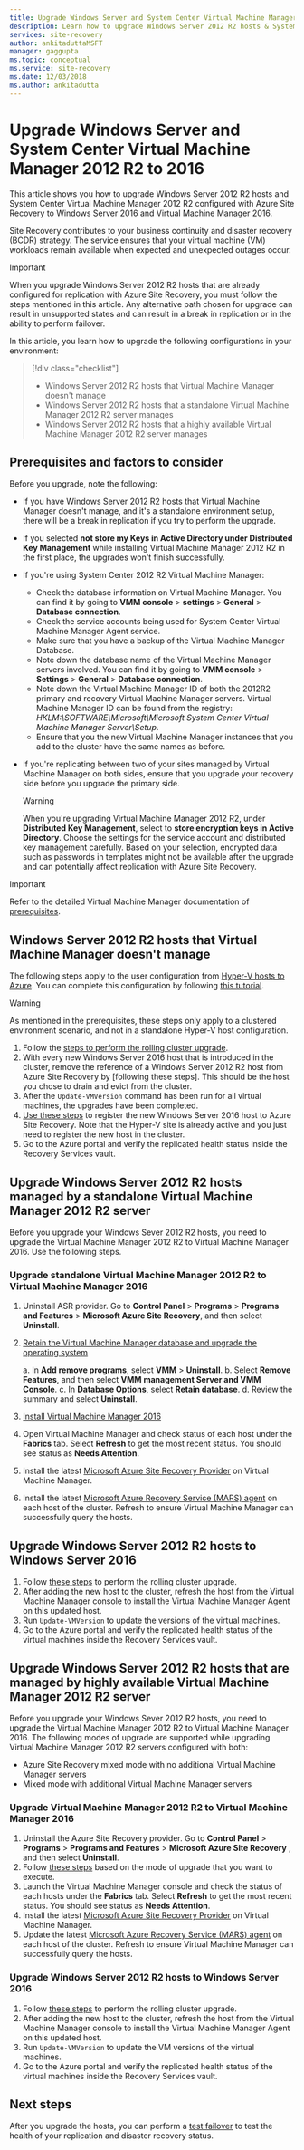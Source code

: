 ```yaml
---
title: Upgrade Windows Server and System Center Virtual Machine Manager 2012 R2 to 2016 
description: Learn how to upgrade Windows Server 2012 R2 hosts & System Center Virtual Machine Manager 2012 R2 configured with Azure Site Recovery to Windows Server 2016 & Virtual Machine Manager 2016.
services: site-recovery
author: ankitaduttaMSFT
manager: gaggupta
ms.topic: conceptual
ms.service: site-recovery
ms.date: 12/03/2018
ms.author: ankitadutta
---
```


# Upgrade Windows Server and System Center Virtual Machine Manager 2012 R2 to 2016

This article shows you how to upgrade Windows Server 2012 R2 hosts and System Center Virtual Machine Manager 2012 R2 configured with Azure Site Recovery to Windows Server 2016 and Virtual Machine Manager 2016.

Site Recovery contributes to your business continuity and disaster recovery (BCDR) strategy. The service ensures that your virtual machine (VM) workloads remain available when expected and unexpected outages occur.

> [!IMPORTANT]
> When you upgrade Windows Server 2012 R2 hosts that are already configured for replication with Azure Site Recovery, you must follow the steps mentioned in this article. Any alternative path chosen for upgrade can result in unsupported states and can result in a break in replication or in the ability to perform failover.

In this article, you learn how to upgrade the following configurations in your environment:

> [!div class="checklist"]
> * Windows Server 2012 R2 hosts that Virtual Machine Manager doesn't manage
> * Windows Server 2012 R2 hosts that a standalone Virtual Machine Manager 2012 R2 server manages
> * Windows Server 2012 R2 hosts that a highly available Virtual Machine Manager 2012 R2 server manages

## Prerequisites and factors to consider

Before you upgrade, note the following:

- If you have Windows Server 2012 R2 hosts that Virtual Machine Manager doesn't manage, and it's a standalone environment setup, there will be a break in replication if you try to perform the upgrade.
- If you selected **not store my Keys in Active Directory under Distributed Key Management** while installing Virtual Machine Manager 2012 R2 in the first place, the upgrades won't finish successfully.

- If you're using System Center 2012 R2 Virtual Machine Manager:

  - Check the database information on Virtual Machine Manager. You can find it by going to **VMM console** > **settings** > **General** > **Database connection**.
  - Check the service accounts being used for System Center Virtual Machine Manager Agent service.
  - Make sure that you have a backup of the Virtual Machine Manager Database.
  - Note down the database name of the Virtual Machine Manager servers involved. You can find it by going to **VMM console** > **Settings** > **General** > **Database connection**.
  - Note down the Virtual Machine Manager ID of both the 2012R2 primary and recovery Virtual Machine Manager servers. Virtual Machine Manager ID can be found from the registry: *HKLM:\SOFTWARE\Microsoft\Microsoft System Center Virtual Machine Manager Server\Setup*.
  - Ensure that you the new Virtual Machine Manager instances that you add to the cluster have the same names as before.

- If you're replicating between two of your sites managed by Virtual Machine Manager on both sides, ensure that you upgrade your recovery side before you upgrade the primary side.
  > [!WARNING]
  > When you're upgrading Virtual Machine Manager 2012 R2, under **Distributed Key Management**, select to **store encryption keys in Active Directory**. Choose the settings for the service account and distributed key management carefully. Based on your selection, encrypted data such as passwords in templates might not be available after the upgrade and can potentially affect replication with Azure Site Recovery.

> [!IMPORTANT]
> Refer to the detailed Virtual Machine Manager documentation of [prerequisites](/system-center/vmm/upgrade-vmm?view=sc-vmm-2016&preserve-view=true#requirements-and-limitations).

## Windows Server 2012 R2 hosts that Virtual Machine Manager doesn't manage

The following steps apply to the user configuration from [Hyper-V hosts to Azure](./hyper-v-azure-architecture.md). You can complete this configuration by following [this tutorial](./hyper-v-prepare-on-premises-tutorial.md).

> [!WARNING]
> As mentioned in the prerequisites, these steps only apply to a clustered environment scenario, and not in a standalone Hyper-V host configuration.

1. Follow the [steps to perform the rolling cluster upgrade](/windows-server/failover-clustering/cluster-operating-system-rolling-upgrade#cluster-os-rolling-upgrade-process).
2. With every new Windows Server 2016 host that is introduced in the cluster, remove the reference of a Windows Server 2012 R2 host from Azure Site Recovery by [following these steps]. This should be the host you chose to drain and evict from the cluster.
3. After the `Update-VMVersion` command has been run for all virtual machines, the upgrades have been completed.
4. [Use these steps](./hyper-v-azure-tutorial.md#source-settings) to register the new Windows Server 2016 host to Azure Site Recovery. Note that the Hyper-V site is already active and you just need to register the new host in the cluster.
5. Go to the Azure portal and verify the replicated health status inside the Recovery Services vault.

## Upgrade Windows Server 2012 R2 hosts managed by a standalone Virtual Machine Manager 2012 R2 server

Before you upgrade your Windows Sever 2012 R2 hosts, you need to upgrade the Virtual Machine Manager 2012 R2 to Virtual Machine Manager 2016. Use the following steps.

### Upgrade standalone Virtual Machine Manager 2012 R2 to Virtual Machine Manager 2016

1. Uninstall ASR provider. Go to **Control Panel** > **Programs** > **Programs and Features** > **Microsoft Azure Site Recovery**, and then select **Uninstall**.
2. [Retain the Virtual Machine Manager database and upgrade the operating system](/system-center/vmm/upgrade-vmm?view=sc-vmm-2016&preserve-view=true#back-up-and-upgrade-the-operating-system)

   a. In **Add remove programs**, select **VMM** > **Uninstall**. 
   b. Select **Remove Features**, and then select **VMM management Server and VMM Console**.
   c. In **Database Options**, select **Retain database**.
   d. Review the summary and select **Uninstall**.

4. [Install Virtual Machine Manager 2016](/system-center/vmm/upgrade-vmm?view=sc-vmm-2016&preserve-view=true#install-vmm-2016)
5. Open Virtual Machine Manager and check status of each host under the **Fabrics** tab. Select **Refresh** to get the most recent status. You should see status as **Needs Attention**.
6. Install the latest [Microsoft Azure Site Recovery Provider](https://aka.ms/downloaddra) on Virtual Machine Manager.
7. Install the latest [Microsoft Azure Recovery Service (MARS) agent](https://aka.ms/latestmarsagent) on each host of the cluster. Refresh to ensure Virtual Machine Manager can successfully query the hosts.

## Upgrade Windows Server 2012 R2 hosts to Windows Server 2016

1. Follow [these steps](/windows-server/failover-clustering/cluster-operating-system-rolling-upgrade#cluster-os-rolling-upgrade-process) to perform the rolling cluster upgrade.
2. After adding the new host to the cluster, refresh the host from the Virtual Machine Manager console to install the Virtual Machine Manager Agent on this updated host.
3. Run `Update-VMVersion` to update the versions of the virtual machines.
4. Go to the Azure portal and verify the replicated health status of the virtual machines inside the Recovery Services vault.

## Upgrade Windows Server 2012 R2 hosts that are managed by highly available Virtual Machine Manager 2012 R2 server

Before you upgrade your Windows Sever 2012 R2 hosts, you need to upgrade the Virtual Machine Manager 2012 R2 to Virtual Machine Manager 2016. The following modes of upgrade are supported while upgrading Virtual Machine Manager 2012 R2 servers configured with both:

- Azure Site Recovery mixed mode with no additional Virtual Machine Manager servers
- Mixed mode with additional Virtual Machine Manager servers

### Upgrade Virtual Machine Manager 2012 R2 to Virtual Machine Manager 2016

1. Uninstall the Azure Site Recovery provider. Go to **Control Panel** > **Programs** > **Programs and Features** > **Microsoft Azure Site Recovery** , and then select **Uninstall**.
2. Follow [these steps](/system-center/vmm/upgrade-vmm?view=sc-vmm-2016&preserve-view=true#upgrade-a-standalone-vmm-server) based on the mode of upgrade that you want to execute.
3. Launch the Virtual Machine Manager console and check the status of each hosts under the **Fabrics** tab. Select **Refresh** to get the most recent status. You should see status as **Needs Attention**.
4. Install the latest [Microsoft Azure Site Recovery Provider](https://aka.ms/downloaddra) on Virtual Machine Manager.
5. Update the latest [Microsoft Azure Recovery Service (MARS) agent](https://aka.ms/latestmarsagent) on each host of the cluster. Refresh to ensure Virtual Machine Manager can successfully query the hosts.

### Upgrade Windows Server 2012 R2 hosts to Windows Server 2016

1. Follow [these steps](/windows-server/failover-clustering/cluster-operating-system-rolling-upgrade#cluster-os-rolling-upgrade-process) to perform the rolling cluster upgrade.
2. After adding the new host to the cluster, refresh the host from the Virtual Machine Manager console to install the Virtual Machine Manager Agent on this updated host.
3. Run `Update-VMVersion` to update the VM versions of the virtual machines.
4. Go to the Azure portal and verify the replicated health status of the virtual machines inside the Recovery Services vault.

## Next steps

After you upgrade the hosts, you can perform a [test failover](tutorial-dr-drill-azure.md) to test the health of your replication and disaster recovery status.

